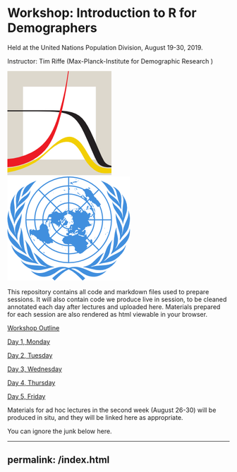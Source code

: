 # Workshop: Introduction to R for Demographers
Held at the United Nations Population Division, August 19-30, 2019.

Instructor: Tim Riffe (Max-Planck-Institute for Demographic Research )

![](assets/MPIDR_square_color.png)
![](assets/UN_emblem_blue.png)

This repository contains all code and markdown files used to prepare sessions. It will also contain code we produce live in session, to be cleaned annotated each day after lectures and uploaded here. Materials prepared for each session are also rendered as html viewable in your browser.

[Workshop Outline](https://timriffe.github.io/RforUNPD2019)

[Day 1, Monday](https://timriffe.github.io/RforUNPD2019/Day1)

[Day 2, Tuesday](https://timriffe.github.io/RforUNPD2019/Day2)

[Day 3, Wednesday](https://timriffe.github.io/RforUNPD2019/Day3)

[Day 4, Thursday](https://timriffe.github.io/RforUNPD2019/Day4)

[Day 5, Friday](https://timriffe.github.io/RforUNPD2019/Day5)

Materials for ad hoc lectures in the second week (August 26-30) will be produced in situ, and they will be linked here as appropriate.

You can ignore the junk below here.

---
permalink: /index.html
---

